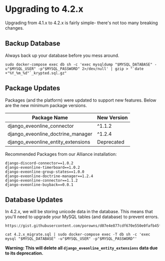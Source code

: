 # Upgrading to 4.2.x

Upgrading from 4.1.x to 4.2.x is fairly simple- there's not too many breaking changes. 

## Backup Database
Always back up your database before you mess around. 
```
sudo docker-compose exec db sh -c 'exec mysqldump "$MYSQL_DATABASE" -u"$MYSQL_USER" -p"$MYSQL_PASSWORD" 2>/dev/null' | gzip > "`date +"%Y_%m_%d"`_krypted.sql.gz"
```

## Package Updates
Packages (and the platform) were updated to support new features. Below are the new minimum package versions.

|   Package Name     |   New Version    |
|  ---  |  ---  |
|   django_eveonline_connector   |   ^1.1.2    |
|   django_eveonline_doctrine_manager   |   ^1.2.4    |
|   django_eveonline_entity_extensions   |   Deprecated    |


Recommended Packages from our Alliance installation:
```
django-discord-connector==1.0.2
django-eveonline-timerboard==1.0.2
django-eveonline-group-states==1.0.0
django-eveonline-doctrine-manager==1.2.4
django-eveonline-connector==1.1.2
django-eveonline-buyback==0.0.1
```

## Database Updates
In 4.2.x, we will be storing unicode data in the database. This means that you'll need to upgrade your MySQL tables (and database) to prevent errors.

```
https://gist.githubusercontent.com/porowns/d07e4e877cdf670e550e0fafb45fb6d6/raw/52b6b618962335f28d019df413050262fc3858a2/4.2.x_migrate.sql
```
```
cat 4.2.x_migrate.sql | sudo docker-compose exec -T db sh -c 'exec mysql "$MYSQL_DATABASE" -u"$MYSQL_USER" -p"$MYSQL_PASSWORD"'
```

**Warning: This will delete all `django_eveonline_entity_extensions` data due to its deprecation.**